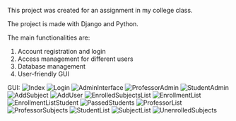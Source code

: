 This project was created for an assignment in my college class.

The project is made with Django and Python.

The main functionalities are:

1. Account registration and login
2. Access management for different users
3. Database management
4. User-friendly GUI

GUI:
![Index](https://github.com/MiroTheMighty/StudentEnrollmentApp/blob/main/Docs/Index.png)
![Login](https://github.com/MiroTheMighty/StudentEnrollmentApp/blob/main/Docs/Login.png)
![AdminInterface](https://github.com/MiroTheMighty/StudentEnrollmentApp/blob/main/Docs/AdminInterface.png)
![ProfessorAdmin](https://github.com/MiroTheMighty/StudentEnrollmentApp/blob/main/Docs/ProfessorAdmin.png)
![StudentAdmin](https://github.com/MiroTheMighty/StudentEnrollmentApp/blob/main/Docs/StudentAdmin.png)
![AddSubject](https://github.com/MiroTheMighty/StudentEnrollmentApp/blob/main/Docs/AddSubject.png)
![AddUser](https://github.com/MiroTheMighty/StudentEnrollmentApp/blob/main/Docs/AddUser.png)
![EnrolledSubjectsList](https://github.com/MiroTheMighty/StudentEnrollmentApp/blob/main/Docs/EnrolledSubjectsList.png)
![EnrollmentList](https://github.com/MiroTheMighty/StudentEnrollmentApp/blob/main/Docs/EnrollmentList.png)
![EnrollmentListStudent](https://github.com/MiroTheMighty/StudentEnrollmentApp/blob/main/Docs/EnrollmentListStudent.png)
![PassedStudents](https://github.com/MiroTheMighty/StudentEnrollmentApp/blob/main/Docs/PassedStudents.png)
![ProfessorList](https://github.com/MiroTheMighty/StudentEnrollmentApp/blob/main/Docs/ProfessorList.png)
![ProfessorSubjects](https://github.com/MiroTheMighty/StudentEnrollmentApp/blob/main/Docs/ProfessorSubjects.png)
![StudentList](https://github.com/MiroTheMighty/StudentEnrollmentApp/blob/main/Docs/StudentList.png)
![SubjectList](https://github.com/MiroTheMighty/StudentEnrollmentApp/blob/main/Docs/SubjectList.png)
![UnenrolledSubjects](https://github.com/MiroTheMighty/StudentEnrollmentApp/blob/main/Docs/UnenrolledSubjects.png)
